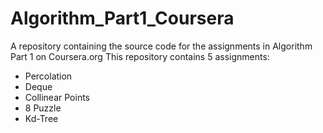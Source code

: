 # Algorithm_Part1_Coursera
A repository containing the source code for the assignments in Algorithm Part 1 on Coursera.org
This repository contains 5 assignments:
  - Percolation
  - Deque
  - Collinear Points
  - 8 Puzzle
  - Kd-Tree
